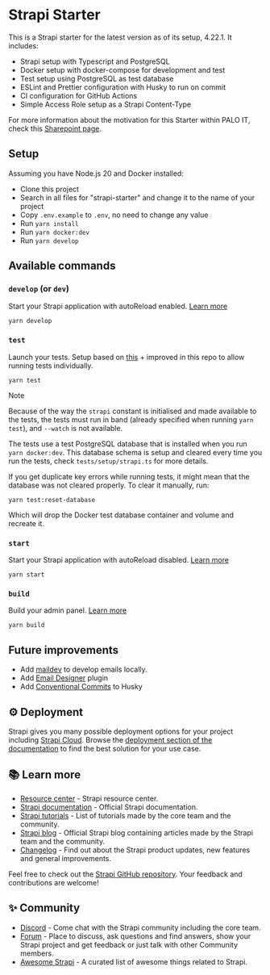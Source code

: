 # Strapi Starter

This is a Strapi starter for the latest version as of its setup, 4.22.1. It includes:

- Strapi setup with Typescript and PostgreSQL
- Docker setup with docker-compose for development and test
- Test setup using PostgreSQL as test database
- ESLint and Prettier configuration with Husky to run on commit
- CI configuration for GitHub Actions
- Simple Access Role setup as a Strapi Content-Type

For more information about the motivation for this Starter within PALO IT, check this [Sharepoint page](https://paloit2016.sharepoint.com/sites/WOW/SitePages/Strapi-Guidelines.aspx).

## Setup

Assuming you have Node.js 20 and Docker installed:
* Clone this project
* Search in all files for "strapi-starter" and change it to the name of your project
* Copy `.env.example` to `.env`, no need to change any value
* Run `yarn install`
* Run `yarn docker:dev`
* Run `yarn develop`

## Available commands

### `develop` (or `dev`)

Start your Strapi application with autoReload enabled. [Learn more](https://docs.strapi.io/dev-docs/cli#strapi-develop)

```
yarn develop
```

### `test`

Launch your tests. Setup based on [this](https://docs.strapi.io/dev-docs/testing) + improved in this repo to allow running tests individually.

```console
yarn test
```

> [!NOTE]
> Because of the way the `strapi` constant is initialised and made available to the tests, the tests must run in band (already specified when running `yarn test`), and `--watch` is not available.

The tests use a test PostgreSQL database that is installed when you run `yarn docker:dev`. This database schema is setup and cleared every time you run the tests, check `tests/setup/strapi.ts` for more details.

If you get duplicate key errors while running tests, it might mean that the database was not cleared properly. To clear it manually, run:

```console
yarn test:reset-database
```

Which will drop the Docker test database container and volume and recreate it.

### `start`

Start your Strapi application with autoReload disabled. [Learn more](https://docs.strapi.io/dev-docs/cli#strapi-start)

```
yarn start
```

### `build`

Build your admin panel. [Learn more](https://docs.strapi.io/dev-docs/cli#strapi-build)

```
yarn build
```

## Future improvements

* Add [maildev](https://github.com/maildev/maildev) to develop emails locally.
* Add [Email Designer](https://market.strapi.io/plugins/strapi-plugin-email-designer) plugin
* Add [Conventional Commits](https://www.conventionalcommits.org/en/v1.0.0/) to Husky

## ⚙️ Deployment

Strapi gives you many possible deployment options for your project including [Strapi Cloud](https://cloud.strapi.io). Browse the [deployment section of the documentation](https://docs.strapi.io/dev-docs/deployment) to find the best solution for your use case.

## 📚 Learn more

- [Resource center](https://strapi.io/resource-center) - Strapi resource center.
- [Strapi documentation](https://docs.strapi.io) - Official Strapi documentation.
- [Strapi tutorials](https://strapi.io/tutorials) - List of tutorials made by the core team and the community.
- [Strapi blog](https://strapi.io/blog) - Official Strapi blog containing articles made by the Strapi team and the community.
- [Changelog](https://strapi.io/changelog) - Find out about the Strapi product updates, new features and general improvements.

Feel free to check out the [Strapi GitHub repository](https://github.com/strapi/strapi). Your feedback and contributions are welcome!

## ✨ Community

- [Discord](https://discord.strapi.io) - Come chat with the Strapi community including the core team.
- [Forum](https://forum.strapi.io/) - Place to discuss, ask questions and find answers, show your Strapi project and get feedback or just talk with other Community members.
- [Awesome Strapi](https://github.com/strapi/awesome-strapi) - A curated list of awesome things related to Strapi.

